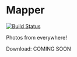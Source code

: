 Mapper
======
[![Build Status](https://travis-ci.org/stefanogianelli/MapperApp.svg)](https://travis-ci.org/stefanogianelli/MapperApp)

Photos from everywhere!

Download: COMING SOON